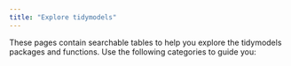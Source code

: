 ```yaml
---
title: "Explore tidymodels"
---
```


These pages contain searchable tables to help you explore the tidymodels packages and functions. Use the following categories to guide you:


